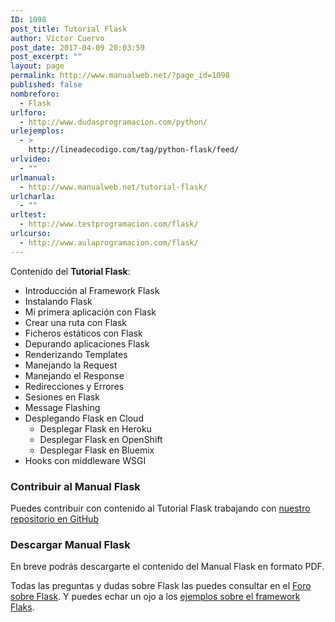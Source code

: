 ```yaml
---
ID: 1098
post_title: Tutorial Flask
author: Víctor Cuervo
post_date: 2017-04-09 20:03:59
post_excerpt: ""
layout: page
permalink: http://www.manualweb.net/?page_id=1098
published: false
nombreforo:
  - Flask
urlforo:
  - http://www.dudasprogramacion.com/python/
urlejemplos:
  - >
    http://lineadecodigo.com/tag/python-flask/feed/
urlvideo:
  - ""
urlmanual:
  - http://www.manualweb.net/tutorial-flask/
urlcharla:
  - ""
urltest:
  - http://www.testprogramacion.com/flask/
urlcurso:
  - http://www.aulaprogramacion.com/flask/
---
```

Contenido del **Tutorial Flask**:

*   Introducción al Framework Flask
*   Instalando Flask
*   Mi primera aplicación con Flask
*   Crear una ruta con Flask
*   Ficheros estáticos con Flask
*   Depurando aplicaciones Flask
*   Renderizando Templates
*   Manejando la Request
*   Manejando el Response
*   Redirecciones y Errores
*   Sesiones en Flask
*   Message Flashing
*   Desplegando Flask en Cloud 
    *   Desplegar Flask en Heroku
    *   Desplegar Flask en OpenShift
    *   Desplegar Flask en Bluemix
*   Hooks con middleware WSGI

### Contribuir al Manual Flask

Puedes contribuir con contenido al Tutorial Flask trabajando con [nuestro repositorio en GitHub][1]

### Descargar Manual Flask

En breve podrás descargarte el contenido del Manual Flask en formato PDF.

Todas las preguntas y dudas sobre Flask las puedes consultar en el [Foro sobre Flask][2]. Y puedes echar un ojo a los [ejemplos sobre el framework Flaks][3].

 [1]: https://github.com/victorcuervo/manualweb/
 [2]: http://www.dudasprogramacion.com/python
 [3]: http://lineadecodigo.com/tag/python-flask/